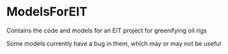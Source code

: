 # ModelsForEIT
Contains the code and models for an EIT project for greenifying oil rigs

Some models currently have a bug in them, which may or may not be useful

